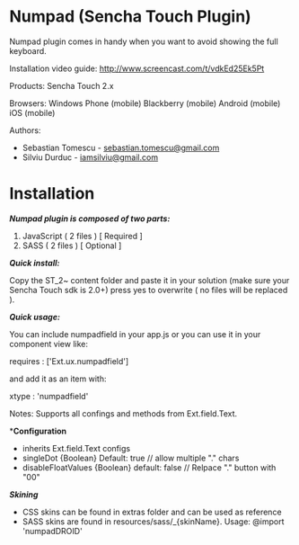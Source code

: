 Numpad (Sencha Touch Plugin)
======

Numpad plugin comes in handy when you want to avoid showing the full keyboard.

Installation video guide: http://www.screencast.com/t/vdkEd25Ek5Pt

Products: Sencha Touch 2.x

Browsers: Windows Phone (mobile) Blackberry (mobile) Android (mobile) iOS (mobile)

Authors: 
- Sebastian Tomescu - sebastian.tomescu@gmail.com
- Silviu Durduc - iamsilviu@gmail.com

Installation
======

 
***Numpad plugin is composed of two parts:***

 1. JavaScript ( 2 files ) [ Required ]
 2. SASS ( 2 files ) [ Optional ]


***Quick install:***
	
Copy the ST_2~ content folder and paste it in your solution 
(make sure your Sencha Touch sdk is 2.0+) 
press yes to overwrite ( no files will be replaced ).


***Quick usage:***

You can include numpadfield in your app.js 
or you can use it in your component view like: 

requires : ['Ext.ux.numpadfield'] 

and add it as an item with:

xtype : 'numpadfield'

Notes: 
Supports all confings and methods from Ext.field.Text.

***Configuration**

- inherits Ext.field.Text configs
- singleDot {Boolean} Default: true // allow multiple "." chars
- disableFloatValues {Boolean} default: false // Relpace "." button with "00"

***Skining***
- CSS skins can be found in extras folder and can be used as reference
- SASS skins are found in resources/sass/_{skinName}. Usage: @import 'numpadDROID'
  
